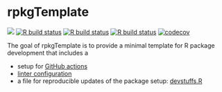 # rpkgTemplate

<!-- badges: start -->
[![](https://img.shields.io/badge/lifecycle-experimental-orange.svg)](https://lifecycle.r-lib.org/articles/stages.html#experimental)
[![R build status](https://github.com/kapsner/rpkgTemplate/workflows/R%20CMD%20Check%20via%20{tic}/badge.svg?branch=main)](https://github.com/kapsner/rpkgTemplate/actions)
[![R build status](https://github.com/kapsner/rpkgTemplate/workflows/lint/badge.svg?branch=main)](https://github.com/kapsner/rpkgTemplate/actions)
[![R build status](https://github.com/kapsner/rpkgTemplate/workflows/test-coverage/badge.svg?branch=main)](https://github.com/kapsner/rpkgTemplate/actions)
[![codecov](https://codecov.io/gh/kapsner/rpkgTemplate/branch/main/graph/badge.svg?branch=main)](https://app.codecov.io/gh/kapsner/rpkgTemplate)
<!-- badges: end -->

The goal of rpkgTemplate is to provide a minimal template for R package development that includes a

- setup for [GitHub actions](.github/workflows)
- [linter configuration](.lintr)
- a file for reproducible updates of the package setup: [devstuffs.R](./data-raw/devstuffs.R)
